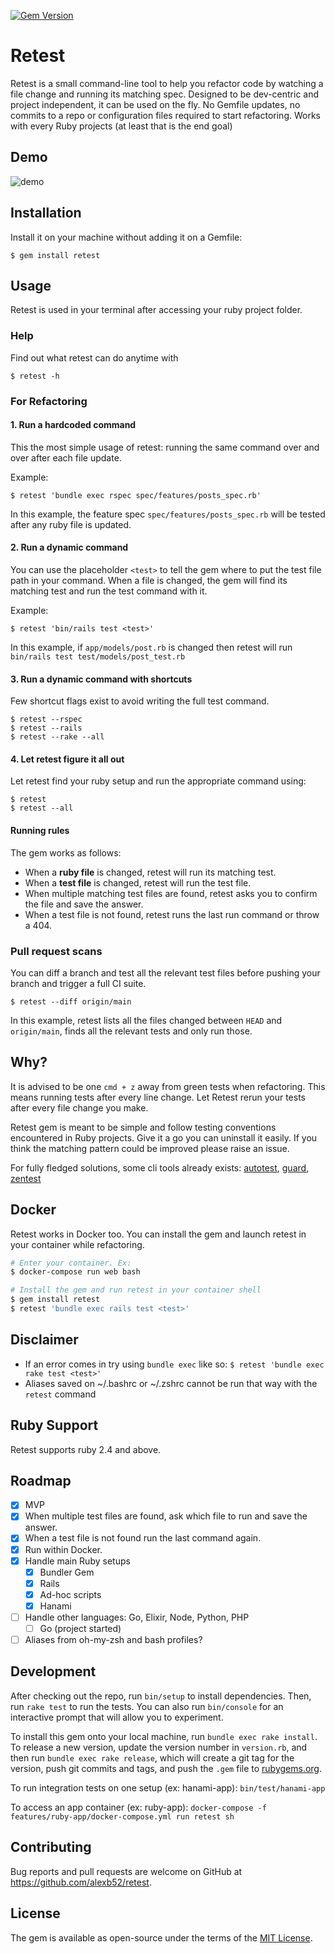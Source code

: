 [![Gem Version](https://badge.fury.io/rb/retest.svg)](https://badge.fury.io/rb/retest)

# Retest

Retest is a small command-line tool to help you refactor code by watching a file change and running its matching spec. Designed to be dev-centric and project independent, it can be used on the fly. No Gemfile updates, no commits to a repo or configuration files required to start refactoring. Works with every Ruby projects (at least that is the end goal)

## Demo

![demo](https://alexbarret.com/images/external/retest-demo-26bcad04.gif)

## Installation

Install it on your machine without adding it on a Gemfile:

    $ gem install retest

## Usage

Retest is used in your terminal after accessing your ruby project folder.

### Help

Find out what retest can do anytime with

    $ retest -h

### For Refactoring

#### 1. Run a hardcoded command

This the most simple usage of retest: running the same command over and over after each file update.

Example:

    $ retest 'bundle exec rspec spec/features/posts_spec.rb'

In this example, the feature spec `spec/features/posts_spec.rb` will be tested after any ruby file is updated.

#### 2. Run a dynamic command

You can use the placeholder `<test>` to tell the gem where to put the test file path in your command. When a file is changed, the gem will find its matching test and run the test command with it.

Example:

    $ retest 'bin/rails test <test>'
 
In this example, if `app/models/post.rb` is changed then retest will run `bin/rails test test/models/post_test.rb`

#### 3. Run a dynamic command with shortcuts

Few shortcut flags exist to avoid writing the full test command.

    $ retest --rspec
    $ retest --rails
    $ retest --rake --all

#### 4. Let retest figure it all out

Let retest find your ruby setup and run the appropriate command using:

    $ retest
    $ retest --all

#### Running rules

The gem works as follows:

* When a **ruby file** is changed, retest will run its matching test.
* When a **test file** is changed, retest will run the test file.
* When multiple matching test files are found, retest asks you to confirm the file and save the answer.
* When a test file is not found, retest runs the last run command or throw a 404.

### Pull request scans

You can diff a branch and test all the relevant test files before pushing your branch and trigger a full CI suite. 

    $ retest --diff origin/main

In this example, retest lists all the files changed between `HEAD` and `origin/main`, finds all the relevant tests and only run those.

## Why?
It is advised to be one `cmd + z` away from green tests when refactoring. This means running tests after every line change. Let Retest rerun your tests after every file change you make.

Retest gem is meant to be simple and follow testing conventions encountered in Ruby projects. Give it a go you can uninstall it easily. If you think the matching pattern could be improved please raise an issue.

For fully fledged solutions, some cli tools already exists: [autotest](https://github.com/grosser/autotest), [guard](https://github.com/guard/guard), [zentest](https://github.com/seattlerb/zentest)

## Docker

Retest works in Docker too. You can install the gem and launch retest in your container while refactoring.

```bash
# Enter your container. Ex:
$ docker-compose run web bash

# Install the gem and run retest in your container shell
$ gem install retest
$ retest 'bundle exec rails test <test>'
```

## Disclaimer
* If an error comes in try using `bundle exec` like so: `$ retest 'bundle exec rake test <test>'`
* Aliases saved on ~/.bashrc or ~/.zshrc cannot be run that way with the `retest` command

## Ruby Support

Retest supports ruby 2.4 and above.

## Roadmap

- [x] MVP
- [x] When multiple test files are found, ask which file to run and save the answer.
- [x] When a test file is not found run the last command again.
- [x] Run within Docker.
- [x] Handle main Ruby setups
  - [x] Bundler Gem
  - [x] Rails
  - [x] Ad-hoc scripts
  - [x] Hanami
- [ ] Handle other languages: Go, Elixir, Node, Python, PHP
  - [ ] Go (project started)
- [ ] Aliases from oh-my-zsh and bash profiles?

## Development

After checking out the repo, run `bin/setup` to install dependencies. Then, run `rake test` to run the tests. You can also run `bin/console` for an interactive prompt that will allow you to experiment.

To install this gem onto your local machine, run `bundle exec rake install`. To release a new version, update the version number in `version.rb`, and then run `bundle exec rake release`, which will create a git tag for the version, push git commits and tags, and push the `.gem` file to [rubygems.org](https://rubygems.org).

To run integration tests on one setup (ex: hanami-app): `bin/test/hanami-app`

To access an app container (ex: ruby-app): `docker-compose -f features/ruby-app/docker-compose.yml run retest sh`

## Contributing

Bug reports and pull requests are welcome on GitHub at https://github.com/alexb52/retest.


## License

The gem is available as open-source under the terms of the [MIT License](https://opensource.org/licenses/MIT).
